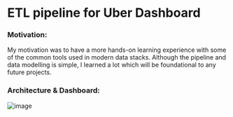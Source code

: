 # ETL pipeline for Uber Dashboard

### Motivation: ###
My motivation was to have a more hands-on learning experience with some of the common tools used in modern data stacks. Although the pipeline and data modelling is simple, I learned a lot which will be foundational to any future projects.

### Architecture & Dashboard: ###

![image](https://github.com/laibah-iqbal/uber-dashboard-pipeline/assets/67593507/10262258-ae0d-4bb4-83c7-46867d658b81)

